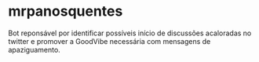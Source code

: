 # mrpanosquentes
Bot reponsável por identificar possíveis início de discussões acaloradas no twitter e promover a GoodVibe necessária com mensagens de apaziguamento. 
